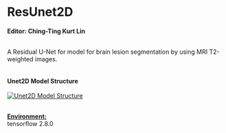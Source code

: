 # ResUnet2D

<strong>Editor: Ching-Ting Kurt Lin</strong>

<br>A Residual U-Net for model for brain lesion segmentation by using MRI T2-weighted images.<br><br>
<br><strong>Unet2D Model Structure</strong><br>
<br><a href="https://imgur.com/0axetuU"><img src="https://i.imgur.com/0axetuU.png" title="Unet2D Model Structure" /></a>

<br><strong><u>Environment:</u></strong><br>
tensorflow 2.8.0

